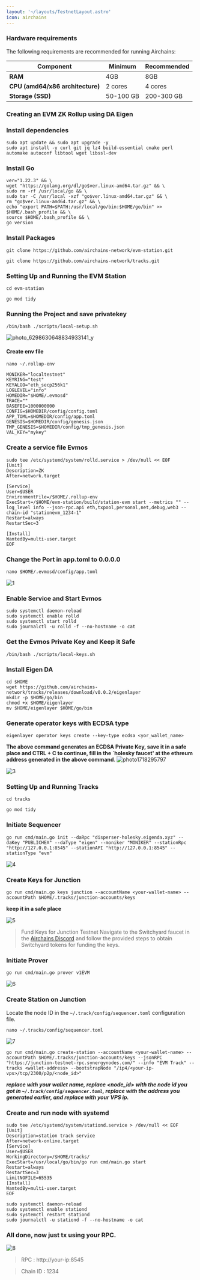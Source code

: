 ```yaml
---
layout: '~/layouts/TestnetLayout.astro'
icon: airchains
---
```


### Hardware requirements
The following requirements are recommended for running Airchains:

| **Component**                      | **Minimum** | **Recommended**      |
|------------------------------------|-------------|----------------------|
| **RAM**                            | 4GB         | 8GB                  |
| **CPU (amd64/x86 architecture)**   | 2 cores     | 4 cores              |
| **Storage (SSD)**                  | 50-100 GB   | 200-300 GB           |

### Creating an EVM ZK Rollup using DA Eigen

### Install dependencies
```
sudo apt update && sudo apt upgrade -y
sudo apt install -y curl git jq lz4 build-essential cmake perl automake autoconf libtool wget libssl-dev
```

### Install Go
```
ver="1.22.3" && \
wget "https://golang.org/dl/go$ver.linux-amd64.tar.gz" && \
sudo rm -rf /usr/local/go && \
sudo tar -C /usr/local -xzf "go$ver.linux-amd64.tar.gz" && \
rm "go$ver.linux-amd64.tar.gz" && \
echo "export PATH=$PATH:/usr/local/go/bin:$HOME/go/bin" >> $HOME/.bash_profile && \
source $HOME/.bash_profile && \
go version
```

### Install Packages
```
git clone https://github.com/airchains-network/evm-station.git
```
```
git clone https://github.com/airchains-network/tracks.git
```


### Setting Up and Running the EVM Station
```
cd evm-station
```
```
go mod tidy
```
### Running the Project and save privatekey
```
/bin/bash ./scripts/local-setup.sh
```
![photo_6298630648834933141_y](https://github.com/sychonix/sychonixx/assets/110755590/f57bd88a-21f7-4889-bfee-d2e5f81dbfac)
#### Create env file
```
nano ~/.rollup-env
```
```
MONIKER="localtestnet"
KEYRING="test"
KEYALGO="eth_secp256k1"
LOGLEVEL="info"
HOMEDIR="$HOME/.evmosd"
TRACE=""
BASEFEE=1000000000
CONFIG=$HOMEDIR/config/config.toml
APP_TOML=$HOMEDIR/config/app.toml
GENESIS=$HOMEDIR/config/genesis.json
TMP_GENESIS=$HOMEDIR/config/tmp_genesis.json
VAL_KEY="mykey"
```
### Create a service file Evmos 
```
sudo tee /etc/systemd/system/rolld.service > /dev/null << EOF
[Unit]
Description=ZK
After=network.target

[Service]
User=$USER
EnvironmentFile=/$HOME/.rollup-env
ExecStart=/$HOME/evm-station/build/station-evm start --metrics "" --log_level info --json-rpc.api eth,txpool,personal,net,debug,web3 --chain-id "stationevm_1234-1"
Restart=always
RestartSec=3

[Install]
WantedBy=multi-user.target
EOF
```

### Change the Port in app.toml to 0.0.0.0
```
nano $HOME/.evmosd/config/app.toml
```
![1](https://github.com/sychonix/sychonixx/assets/110755590/ac098248-4970-4eb8-bf69-59835426cb46)

### Enable Service and Start Evmos
```
sudo systemctl daemon-reload
sudo systemctl enable rolld
sudo systemctl start rolld
sudo journalctl -u rolld -f --no-hostname -o cat
```
### Get the Evmos Private Key and Keep it Safe
```
/bin/bash ./scripts/local-keys.sh
```
### Install Eigen DA
```
cd $HOME
wget https://github.com/airchains-network/tracks/releases/download/v0.0.2/eigenlayer
mkdir -p $HOME/go/bin
chmod +x $HOME/eigenlayer
mv $HOME/eigenlayer $HOME/go/bin
```
### Generate operator keys with ECDSA type
```
eigenlayer operator keys create --key-type ecdsa <yor_wallet_name>
```
**The above command generates an ECDSA Private Key, save it in a safe place and CTRL + C to continue, fill in the `holesky faucet' at the ethreum address generated in the above command**.
![photo1718295797](https://github.com/sychonix/sychonixx/assets/110755590/e442679f-0fb6-4d42-8704-be16d8a3fda4)



![3](https://github.com/sychonix/sychonixx/assets/110755590/c684c31b-691a-4424-8f6a-96b84236c04f)


### Setting Up and Running Tracks
```
cd tracks
```
```
go mod tidy
```

### Initiate Sequencer
```
go run cmd/main.go init --daRpc "disperser-holesky.eigenda.xyz" --daKey "PUBLICHEX" --daType "eigen" --moniker "MONIKER" --stationRpc "http://127.0.0.1:8545" --stationAPI "http://127.0.0.1:8545" --stationType "evm"
```

![4](https://github.com/sychonix/sychonixx/assets/110755590/b82ee47d-a855-4024-bc90-2f9a6e5d0b5f)



### Create Keys for Junction
```
go run cmd/main.go keys junction --accountName <your-wallet-name> --accountPath $HOME/.tracks/junction-accounts/keys
```
**keep it in a safe place**

![5](https://github.com/sychonix/sychonixx/assets/110755590/df5e6502-3831-4e87-b256-fee02af2b798)


> Fund Keys for Junction Testnet
Navigate to the Switchyard faucet in the [Airchains Discord](https://discord.gg/KCmxXXnM) and follow the provided steps to obtain Switchyard tokens for funding the keys.
### Initiate Prover
```
go run cmd/main.go prover v1EVM
```

![6](https://github.com/sychonix/sychonixx/assets/110755590/b9e80456-c0b4-4900-b429-a0dadc114693)



### Create Station on Junction
Locate the node ID in the `~/.track/config/sequencer.toml` configuration file.
```
nano ~/.tracks/config/sequencer.toml
```

![7](https://github.com/sychonix/sychonixx/assets/110755590/6c141b79-3dd9-455c-8c85-ffd2a19fea81)

```
go run cmd/main.go create-station --accountName <your-wallet-name> --accountPath $HOME/.tracks/junction-accounts/keys --jsonRPC "https://junction-testnet-rpc.synergynodes.com/" --info "EVM Track" --tracks <wallet-address> --bootstrapNode "/ip4/<your-ip-vps>/tcp/2300/p2p/<node_id>"
```
***replace <your-wallet-name> with your wallet name, replace <node_id> with the node id you got in `~/.track/config/sequencer.toml`, replace <wallet-address> with the address you generated earlier, and replace <your-ip-vps> with your VPS ip.***

### Create and run node with systemd
```
sudo tee /etc/systemd/system/stationd.service > /dev/null << EOF
[Unit]
Description=station track service
After=network-online.target
[Service]
User=$USER
WorkingDirectory=/$HOME/tracks/
ExecStart=/usr/local/go/bin/go run cmd/main.go start
Restart=always
RestartSec=3
LimitNOFILE=65535
[Install]
WantedBy=multi-user.target
EOF
```
```
sudo systemctl daemon-reload
sudo systemctl enable stationd
sudo systemctl restart stationd
sudo journalctl -u stationd -f --no-hostname -o cat
```

### All done, now just tx using your RPC.

![8](https://github.com/sychonix/sychonixx/assets/110755590/d79b02b4-e05c-4b33-8e6b-7341d8a2e02f)

> RPC : http://your-ip:8545

> Chain ID :  1234
